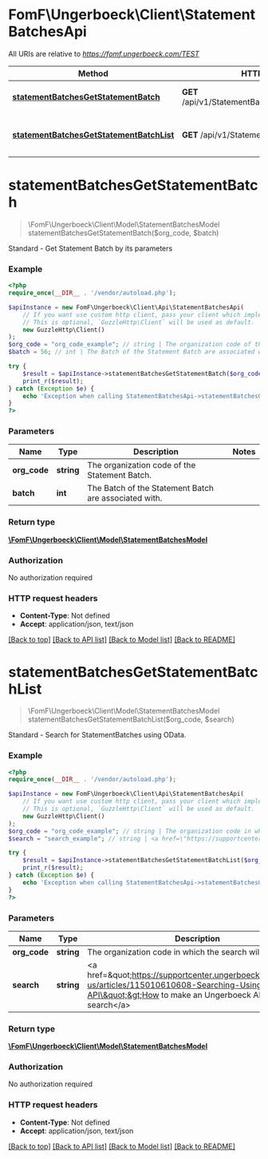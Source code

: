 # FomF\Ungerboeck\Client\StatementBatchesApi

All URIs are relative to *https://fomf.ungerboeck.com/TEST*

Method | HTTP request | Description
------------- | ------------- | -------------
[**statementBatchesGetStatementBatch**](StatementBatchesApi.md#statementBatchesGetStatementBatch) | **GET** /api/v1/StatementBatches/{OrgCode}/{Batch} | Standard - Get Statement Batch by its parameters
[**statementBatchesGetStatementBatchList**](StatementBatchesApi.md#statementBatchesGetStatementBatchList) | **GET** /api/v1/StatementBatches/{OrgCode} | Standard - Search for StatementBatches using OData.


# **statementBatchesGetStatementBatch**
> \FomF\Ungerboeck\Client\Model\StatementBatchesModel statementBatchesGetStatementBatch($org_code, $batch)

Standard - Get Statement Batch by its parameters

### Example
```php
<?php
require_once(__DIR__ . '/vendor/autoload.php');

$apiInstance = new FomF\Ungerboeck\Client\Api\StatementBatchesApi(
    // If you want use custom http client, pass your client which implements `GuzzleHttp\ClientInterface`.
    // This is optional, `GuzzleHttp\Client` will be used as default.
    new GuzzleHttp\Client()
);
$org_code = "org_code_example"; // string | The organization code of the Statement Batch.
$batch = 56; // int | The Batch of the Statement Batch are associated with.

try {
    $result = $apiInstance->statementBatchesGetStatementBatch($org_code, $batch);
    print_r($result);
} catch (Exception $e) {
    echo 'Exception when calling StatementBatchesApi->statementBatchesGetStatementBatch: ', $e->getMessage(), PHP_EOL;
}
?>
```

### Parameters

Name | Type | Description  | Notes
------------- | ------------- | ------------- | -------------
 **org_code** | **string**| The organization code of the Statement Batch. |
 **batch** | **int**| The Batch of the Statement Batch are associated with. |

### Return type

[**\FomF\Ungerboeck\Client\Model\StatementBatchesModel**](../Model/StatementBatchesModel.md)

### Authorization

No authorization required

### HTTP request headers

 - **Content-Type**: Not defined
 - **Accept**: application/json, text/json

[[Back to top]](#) [[Back to API list]](../../README.md#documentation-for-api-endpoints) [[Back to Model list]](../../README.md#documentation-for-models) [[Back to README]](../../README.md)

# **statementBatchesGetStatementBatchList**
> \FomF\Ungerboeck\Client\Model\StatementBatchesModel statementBatchesGetStatementBatchList($org_code, $search)

Standard - Search for StatementBatches using OData.

### Example
```php
<?php
require_once(__DIR__ . '/vendor/autoload.php');

$apiInstance = new FomF\Ungerboeck\Client\Api\StatementBatchesApi(
    // If you want use custom http client, pass your client which implements `GuzzleHttp\ClientInterface`.
    // This is optional, `GuzzleHttp\Client` will be used as default.
    new GuzzleHttp\Client()
);
$org_code = "org_code_example"; // string | The organization code in which the search will take place
$search = "search_example"; // string | <a href=\"https://supportcenter.ungerboeck.com/hc/en-us/articles/115010610608-Searching-Using-the-API\">How to make an Ungerboeck API search</a>

try {
    $result = $apiInstance->statementBatchesGetStatementBatchList($org_code, $search);
    print_r($result);
} catch (Exception $e) {
    echo 'Exception when calling StatementBatchesApi->statementBatchesGetStatementBatchList: ', $e->getMessage(), PHP_EOL;
}
?>
```

### Parameters

Name | Type | Description  | Notes
------------- | ------------- | ------------- | -------------
 **org_code** | **string**| The organization code in which the search will take place |
 **search** | **string**| &lt;a href&#x3D;\&quot;https://supportcenter.ungerboeck.com/hc/en-us/articles/115010610608-Searching-Using-the-API\&quot;&gt;How to make an Ungerboeck API search&lt;/a&gt; |

### Return type

[**\FomF\Ungerboeck\Client\Model\StatementBatchesModel**](../Model/StatementBatchesModel.md)

### Authorization

No authorization required

### HTTP request headers

 - **Content-Type**: Not defined
 - **Accept**: application/json, text/json

[[Back to top]](#) [[Back to API list]](../../README.md#documentation-for-api-endpoints) [[Back to Model list]](../../README.md#documentation-for-models) [[Back to README]](../../README.md)

